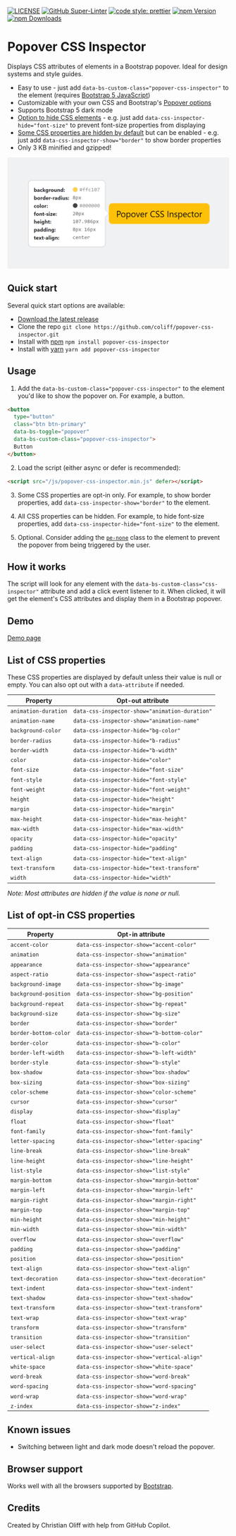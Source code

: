 [![LICENSE](https://img.shields.io/badge/license-MIT-lightgrey.svg)](https://raw.githubusercontent.com/coliff/popover-css-inspector/main/LICENSE)
[![GitHub Super-Linter](https://github.com/coliff/popover-css-inspector/workflows/Lint%20Code%20Base/badge.svg)](https://github.com/marketplace/actions/super-linter)
[![code style: prettier](https://img.shields.io/badge/code_style-prettier-ff69b4.svg?style=flat-square)](https://github.com/prettier/prettier)
[![npm Version](https://img.shields.io/npm/v/popover-css-inspector)](https://www.npmjs.com/package/popover-css-inspector)
[![npm Downloads](https://img.shields.io/npm/dt/popover-css-inspector.svg)](https://www.npmjs.com/package/popover-css-inspector)

# Popover CSS Inspector

Displays CSS attributes of elements in a Bootstrap popover. Ideal for design systems and style guides.

- Easy to use - just add `data-bs-custom-class="popover-css-inspector"` to the element (requires [Bootstrap 5 JavaScript](https://getbootstrap.com/docs/5.3/getting-started/introduction/#quick-start))
- Customizable with your own CSS and Bootstrap's [Popover options](https://getbootstrap.com/docs/5.3/components/popovers/#options)
- Supports Bootstrap 5 dark mode
- [Option to hide CSS elements](#list-of-css-properties) - e.g. just add `data-css-inspector-hide="font-size"` to prevent font-size properties from displaying
- [Some CSS properties are hidden by default](#list-of-opt-in-css-properties) but can be enabled - e.g. just add `data-css-inspector-show="border"` to show border properties
- Only 3 KB minified and gzipped!

![Popover CSS Inspector](.github/social-preview.png)

## Quick start

Several quick start options are available:

- [Download the latest release](https://github.com/coliff/popover-css-inspector/releases/latest)
- Clone the repo `git clone https://github.com/coliff/popover-css-inspector.git`
- Install with [npm](https://www.npmjs.com/package/popover-css-inspector) `npm install popover-css-inspector`
- Install with [yarn](https://yarnpkg.com/en/package/popover-css-inspector) `yarn add popover-css-inspector`

## Usage

1. Add the `data-bs-custom-class="popover-css-inspector"` to the element you'd like to show the popover on. For example, a button.

```html
<button
  type="button"
  class="btn btn-primary"
  data-bs-toggle="popover"
  data-bs-custom-class="popover-css-inspector">
  Button
</button>
```

2. Load the script (either async or defer is recommended):

```html
<script src="/js/popover-css-inspector.min.js" defer></script>
```

3. Some CSS properties are opt-in only. For example, to show border properties, add `data-css-inspector-show="border"` to the element.

4. All CSS properties can be hidden. For example, to hide font-size properties, add `data-css-inspector-hide="font-size"` to the element.

5. Optional. Consider adding the [`pe-none`](https://getbootstrap.com/docs/5.3/utilities/interactions/#pointer-events) class to the element to prevent the popover from being triggered by the user.

## How it works

The script will look for any element with the `data-bs-custom-class="css-inspector"` attribute and add a click event listener to it. When clicked, it will get the element's CSS attributes and display them in a Bootstrap popover.

## Demo

[Demo page](https://coliff.github.io/popover-css-inspector/)

## List of CSS properties

These CSS properties are displayed by default unless their value is null or empty. You can also opt out with a `data-attribute` if needed.

| Property             | Opt-out attribute                              |
| -------------------- | ---------------------------------------------- |
| `animation-duration` | `data-css-inspector-show="animation-duration"` |
| `animation-name`     | `data-css-inspector-show="animation-name"`     |
| `background-color`   | `data-css-inspector-hide="bg-color"`           |
| `border-radius`      | `data-css-inspector-hide="b-radius"`           |
| `border-width`       | `data-css-inspector-hide="b-width"`            |
| `color`              | `data-css-inspector-hide="color"`              |
| `font-size`          | `data-css-inspector-hide="font-size"`          |
| `font-style`         | `data-css-inspector-hide="font-style"`         |
| `font-weight`        | `data-css-inspector-hide="font-weight"`        |
| `height`             | `data-css-inspector-hide="height"`             |
| `margin`             | `data-css-inspector-hide="margin"`             |
| `max-height`         | `data-css-inspector-hide="max-height"`         |
| `max-width`          | `data-css-inspector-hide="max-width"`          |
| `opacity`            | `data-css-inspector-hide="opacity"`            |
| `padding`            | `data-css-inspector-hide="padding"`            |
| `text-align`         | `data-css-inspector-hide="text-align"`         |
| `text-transform`     | `data-css-inspector-hide="text-transform"`     |
| `width`              | `data-css-inspector-hide="width"`              |

_Note: Most attributes are hidden if the value is none or null._

## List of opt-in CSS properties

| Property              | Opt-in attribute                            |
| --------------------- | ------------------------------------------- |
| `accent-color`        | `data-css-inspector-show="accent-color"`    |
| `animation`           | `data-css-inspector-show="animation"`       |
| `appearance`          | `data-css-inspector-show="appearance"`      |
| `aspect-ratio`        | `data-css-inspector-show="aspect-ratio"`    |
| `background-image`    | `data-css-inspector-show="bg-image"`        |
| `background-position` | `data-css-inspector-show="bg-position"`     |
| `background-repeat`   | `data-css-inspector-show="bg-repeat"`       |
| `background-size`     | `data-css-inspector-show="bg-size"`         |
| `border`              | `data-css-inspector-show="border"`          |
| `border-bottom-color` | `data-css-inspector-show="b-bottom-color"`  |
| `border-color`        | `data-css-inspector-show="b-color"`         |
| `border-left-width`   | `data-css-inspector-show="b-left-width"`    |
| `border-style`        | `data-css-inspector-show="b-style"`         |
| `box-shadow`          | `data-css-inspector-show="box-shadow"`      |
| `box-sizing`          | `data-css-inspector-show="box-sizing"`      |
| `color-scheme`        | `data-css-inspector-show="color-scheme"`    |
| `cursor`              | `data-css-inspector-show="cursor"`          |
| `display`             | `data-css-inspector-show="display"`         |
| `float`               | `data-css-inspector-show="float"`           |
| `font-family`         | `data-css-inspector-show="font-family"`     |
| `letter-spacing`      | `data-css-inspector-show="letter-spacing"`  |
| `line-break`          | `data-css-inspector-show="line-break"`      |
| `line-height`         | `data-css-inspector-show="line-height"`     |
| `list-style`          | `data-css-inspector-show="list-style"`      |
| `margin-bottom`       | `data-css-inspector-show="margin-bottom"`   |
| `margin-left`         | `data-css-inspector-show="margin-left"`     |
| `margin-right`        | `data-css-inspector-show="margin-right"`    |
| `margin-top`          | `data-css-inspector-show="margin-top"`      |
| `min-height`          | `data-css-inspector-show="min-height"`      |
| `min-width`           | `data-css-inspector-show="min-width"`       |
| `overflow`            | `data-css-inspector-show="overflow"`        |
| `padding`             | `data-css-inspector-show="padding"`         |
| `position`            | `data-css-inspector-show="position"`        |
| `text-align`          | `data-css-inspector-show="text-align"`      |
| `text-decoration`     | `data-css-inspector-show="text-decoration"` |
| `text-indent`         | `data-css-inspector-show="text-indent"`     |
| `text-shadow`         | `data-css-inspector-show="text-shadow"`     |
| `text-transform`      | `data-css-inspector-show="text-transform"`  |
| `text-wrap`           | `data-css-inspector-show="text-wrap"`       |
| `transform`           | `data-css-inspector-show="transform"`       |
| `transition`          | `data-css-inspector-show="transition"`      |
| `user-select`         | `data-css-inspector-show="user-select"`     |
| `vertical-align`      | `data-css-inspector-show="vertical-align"`  |
| `white-space`         | `data-css-inspector-show="white-space"`     |
| `word-break`          | `data-css-inspector-show="word-break"`      |
| `word-spacing`        | `data-css-inspector-show="word-spacing"`    |
| `word-wrap`           | `data-css-inspector-show="word-wrap"`       |
| `z-index`             | `data-css-inspector-show="z-index"`         |

## Known issues

- Switching between light and dark mode doesn't reload the popover.

## Browser support

Works well with all the browsers supported by [Bootstrap](https://getbootstrap.com/docs/5.3/getting-started/browsers-devices/#supported-browsers).

## Credits

Created by Christian Oliff with help from GitHub Copilot.
